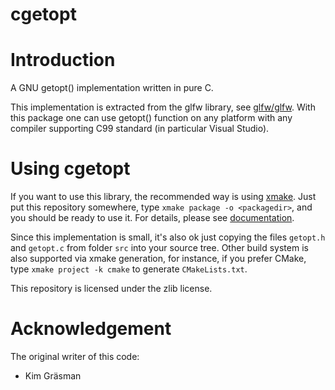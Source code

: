 # cgetopt

# Introduction

A GNU getopt() implementation written in pure C.

This implementation is extracted from the glfw library, see [glfw/glfw](https://github.com/glfw/glfw). With this package one can use getopt() function on any platform with any compiler supporting C99 standard (in particular Visual Studio).

# Using cgetopt

If you want to use this library, the recommended way is using [xmake](https://xmake.io/). Just put this repository somewhere, type `xmake package -o <packagedir>`, and you should be ready to use it. For details, please see [documentation](https://xmake.io/#/package/local_package).

Since this implementation is small, it's also ok just copying the files `getopt.h` and `getopt.c` from folder `src` into your source tree. Other build system is also supported via xmake generation, for instance, if you prefer CMake, type `xmake project -k cmake` to generate `CMakeLists.txt`.

This repository is licensed under the zlib license.

# Acknowledgement

The original writer of this code:

- Kim Gräsman
